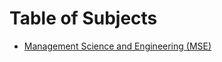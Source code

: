 # Table of Subjects

- [Management Science and Engineering (MSE)](Management-Science-and-Engineering/index.md)